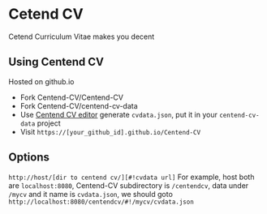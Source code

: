 # Cetend CV

Cetend Curriculum Vitae makes you decent

## Using Centend CV
Hosted on github.io
* Fork Centend-CV/Centend-CV
* Fork Centend-CV/centend-cv-data
* Use [Centend CV editor](https://cetend-cv.github.io/cetend-cv-editor) generate `cvdata.json`, put it in your `centend-cv-data` project
* Visit `https://[your_github_id].github.io/Centend-CV`

## Options
`http://host/[dir to centend cv/][#!cvdata url]`
For example, host both are `localhost:8080`, Centend-CV subdirectory is `/centendcv`, data under `/mycv` and it name is `cvdata.json`, we should goto `http://localhost:8080/centendcv/#!/mycv/cvdata.json`